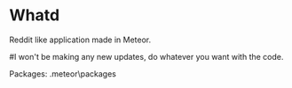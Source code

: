 # Whatd

Reddit like application made in Meteor.

#I won't be making any new updates, do whatever you want with the code.

Packages: .meteor\packages
